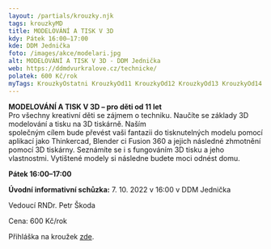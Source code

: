 ```yaml
---
layout: /partials/krouzky.njk
tags: krouzkyMD
title: MODELOVÁNÍ A TISK V 3D
kdy: Pátek 16:00–17:00
kde: DDM Jednička
foto: /images/akce/modelari.jpg
alt: MODELOVÁNÍ A TISK V 3D - DDM Jednička
web: https://ddmdvurkralove.cz/technicke/
polatek: 600 Kč/rok
myTags: KrouzkyOstatni KrouzkyOd11 KrouzkyOd12 KrouzkyOd13 KrouzkyOd14 KrouzkyOd15
---
```

<!--StartFragment-->

**MODELOVÁNÍ A TISK V 3D – pro děti od 11 let**\
Pro všechny kreativní děti se zájmem o techniku. Naučíte se základy 3D modelování a tisku na 3D tiskárně. Naším\
společným cílem bude převést vaši fantazii do tisknutelných modelu pomocí aplikací jako Thinkercad, Blender ci Fusion 360 a jejich následné zhmotnění pomocí 3D tiskárny. Seznámíte se i s fungováním 3D tisku a jeho vlastnostmi. Vytištené modely si následne budete moci odnést domu.

**Pátek 16:00–17:00**

**Úvodní informativní schůzka:** 7. 10. 2022 v 16:00 v DDM Jednička

Vedoucí RNDr. Petr Škoda

Cena: 600 Kč/rok

Přihláška na kroužek [zde](https://ddmdvurkralove.cz/prihlaska/).

<!--EndFragment-->